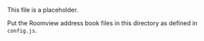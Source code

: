 This file is a placeholder.

Put the Roomview address book files in this directory as defined in `config.js`.
